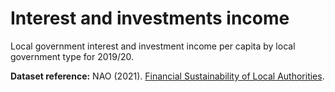 # Interest and investments income
Local government interest and investment income per capita by local government type for 2019/20.

**Dataset reference:** NAO (2021). [Financial Sustainability of Local Authorities](https://www.nao.org.uk/other/financial-sustainability-of-local-authorities-visualisation-update/).
